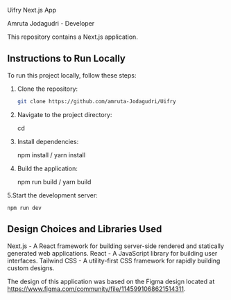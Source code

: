 Uifry Next.js App

Amruta Jodagudri - Developer

This repository contains a Next.js application.

## Instructions to Run Locally

To run this project locally, follow these steps:

1. Clone the repository:

   ```bash
   git clone https://github.com/amruta-Jodagudri/Uifry
   
2. Navigate to the project directory:

   cd <project-directory>

3. Install dependencies:

   npm install / yarn install

4. Build the application:

   npm run build / yarn build

5.Start the development server:
    
    npm run dev

## Design Choices and Libraries Used

Next.js - A React framework for building server-side rendered and statically generated web applications.
React - A JavaScript library for building user interfaces.
Tailwind CSS - A utility-first CSS framework for rapidly building custom designs.


The design of this application was based on the Figma design located at https://www.figma.com/community/file/1145991068621514311.
